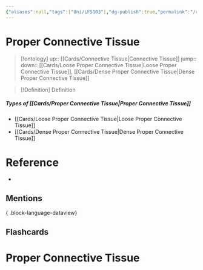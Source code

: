 ```yaml
---
{"aliases":null,"tags":["Uni/LFS103"],"dg-publish":true,"permalink":"/cards/proper-connective-tissue/","dgPassFrontmatter":true}
---
```


# Proper Connective Tissue

> [!ontology]
> up:: [[Cards/Connective Tissue\|Connective Tissue]]
> jump:: 
> down:: [[Cards/Loose Proper Connective Tissue\|Loose Proper Connective Tissue]], [[Cards/Dense Proper Connective Tissue\|Dense Proper Connective Tissue]]

> [!Definition] Definition
> 

##### Types of [[Cards/Proper Connective Tissue\|Proper Connective Tissue]]

- [[Cards/Loose Proper Connective Tissue\|Loose Proper Connective Tissue]]
- [[Cards/Dense Proper Connective Tissue\|Dense Proper Connective Tissue]]

# Reference
- 

## Mentions

{ .block-language-dataview}

## Flashcards
# Proper Connective Tissue
